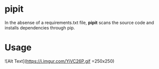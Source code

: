 # pipit
In the absense of a requirements.txt file, **pipit** scans the source code and installs dependencies through pip.

# Usage
![Alt Text](https://i.imgur.com/YiVC26P.gif =250x250)
